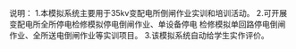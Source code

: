 说明：
1.本模拟系统主要用于35kv变配电所倒闸作业实训和培训活动。
2.可开展变配电所全所停电检修模拟停电倒闸作业、单设备停电
检修模拟单回路停电倒闸作业、全所送电倒闸作业等实训项目。
3.该模拟系统自动给学生实作评价。
